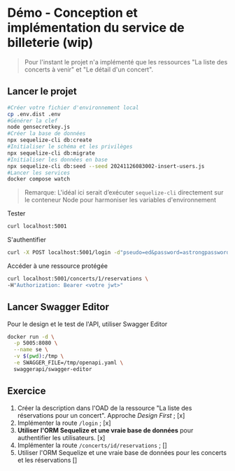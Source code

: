 # Démo - Conception et implémentation du service de billeterie (wip)

> Pour l'instant le projet n'a implémenté que les ressources "La liste des concerts à venir" et "Le détail d'un concert".

## Lancer le projet

~~~bash
#Créer votre fichier d'environnement local
cp .env.dist .env
#Générer la clef
node gensecretkey.js
#Créer la base de données
npx sequelize-cli db:create
#Initialiser le schéma et les privilèges
npx sequelize-cli db:migrate
#Initialiser les données en base
npx sequelize-cli db:seed --seed 20241126083002-insert-users.js
#Lancer les services
docker compose watch
~~~

> Remarque: L'idéal ici serait d’exécuter `sequelize-cli` directement sur le conteneur Node pour harmoniser les variables d'environnement


Tester

~~~bash
curl localhost:5001
~~~

S'authentifier

~~~bash
curl -X POST localhost:5001/login -d"pseudo=ed&password=astrongpassword"
~~~

Accéder à une ressource protégée

~~~bash
curl localhost:5001/concerts/1/reservations \
-H"Authorization: Bearer <votre jwt>"
~~~


## Lancer Swagger Editor

Pour le design et le test de l'API, utiliser Swagger Editor

~~~bash
docker run -d \
  -p 5005:8080 \
  --name se \
  -v $(pwd):/tmp \
  -e SWAGGER_FILE=/tmp/openapi.yaml \
  swaggerapi/swagger-editor
~~~

## Exercice

1. Créer la description dans l'OAD de la ressource "La liste des réservations pour un concert". Approche *Design First* ; [x]
2. Implémenter la route `/login` ; [x]
3. **Utiliser l'ORM Sequelize et une vraie base de données** pour authentifier les utilisateurs. [x]
4. Implémenter la route `/concerts/id/reservations` ; []
5. Utiliser l'ORM Sequelize et une vraie base de données pour les concerts et les réservations []